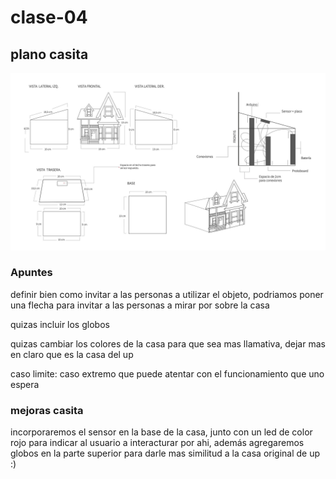 # clase-04

## plano casita

![encargo04](./planocasita.jpg "encargo4pixarup")


### Apuntes

definir bien como invitar a las personas a utilizar el objeto, podriamos poner una flecha para invitar a las personas a mirar por sobre la casa

quizas incluir los globos

quizas cambiar los colores de la casa para que sea mas llamativa, dejar mas en claro que es la casa del up


caso limite: caso extremo que puede atentar con el funcionamiento que uno espera


### mejoras casita

incorporaremos el sensor en la base de la casa, junto con un led de color rojo para indicar al usuario a interacturar por ahi, además agregaremos globos en la parte superior para darle mas similitud a la casa original de up :)





